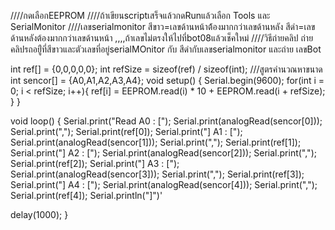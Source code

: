 ////กดเลือกEEPROM
////ถ้าเขียนscriptเสร็จแล้วกดRunแล้วเลือก Tools และ SerialMonitor
////เลขserialmonitor สีขาว=เลขด้านหน้าต้้องมากกว่าเลขด้านหลัง สีดำ=เลขด้านหลังต้องมากกว่าเลขด้านหน้า ,,,,ถ้าเลขไม่ตรงให้ไปที่bot08แล้วเช็คใหม่
////วิธีถ่ายคลิป ถ่ายคลิปรถอยู่ืที่สีขาวและตัวเลขที่อยู่serialMOnitor กับ สีดำกับเลขserialmonitor และถ่าย เลขBot

int ref[] = {0,0,0,0,0};
int refSize = sizeof(ref) / sizeof(int); ///สูตรคำนวณหาขนาด
int sencor[] = {A0,A1,A2,A3,A4};
void setup() {
  Serial.begin(9600);
  for(int i = 0; i < refSize; i++){
    ref[i] = EEPROM.read(i) * 10 + EEPROM.read(i + refSize);
  }
}

void loop() {
  Serial.print("Read A0 : [");
  Serial.print(analogRead(sencor[0]));
  Serial.print(",");
  Serial.print(ref[0]);
  Serial.print("] A1 : [");
  Serial.print(analogRead(sencor[1]));
  Serial.print(",");
  Serial.print(ref[1]);
  Serial.print("] A2 : [");
  Serial.print(analogRead(sencor[2]));
  Serial.print(",");
  Serial.print(ref[2]);
  Serial.print("] A3 : [");
  Serial.print(analogRead(sencor[3]));
  Serial.print(",");
  Serial.print(ref[3]);
  Serial.print("] A4 : [");
  Serial.print(analogRead(sencor[4]));
  Serial.print(",");
  Serial.print(ref[4]);
  Serial.println("]")'



  delay(1000);
}

